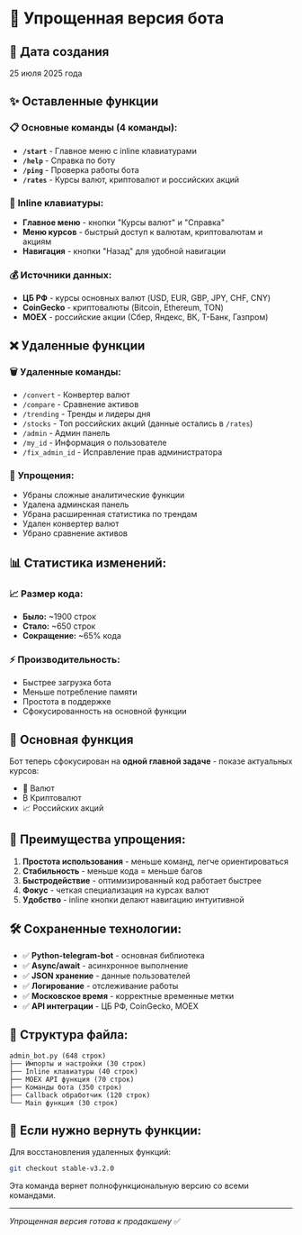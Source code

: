 # 🎯 Упрощенная версия бота

## 📅 Дата создания
25 июля 2025 года

## ✨ Оставленные функции

### 📋 **Основные команды (4 команды):**
- **`/start`** - Главное меню с inline клавиатурами  
- **`/help`** - Справка по боту
- **`/ping`** - Проверка работы бота
- **`/rates`** - Курсы валют, криптовалют и российских акций

### 📱 **Inline клавиатуры:**
- **Главное меню** - кнопки "Курсы валют" и "Справка"
- **Меню курсов** - быстрый доступ к валютам, криптовалютам и акциям
- **Навигация** - кнопки "Назад" для удобной навигации

### 💰 **Источники данных:**
- **ЦБ РФ** - курсы основных валют (USD, EUR, GBP, JPY, CHF, CNY)
- **CoinGecko** - криптовалюты (Bitcoin, Ethereum, TON) 
- **MOEX** - российские акции (Сбер, Яндекс, ВК, Т-Банк, Газпром)

## ❌ Удаленные функции

### 🗑️ **Удаленные команды:**
- `/convert` - Конвертер валют
- `/compare` - Сравнение активов  
- `/trending` - Тренды и лидеры дня
- `/stocks` - Топ российских акций (данные остались в `/rates`)
- `/admin` - Админ панель
- `/my_id` - Информация о пользователе
- `/fix_admin_id` - Исправление прав администратора

### 🔧 **Упрощения:**
- Убраны сложные аналитические функции
- Удалена админская панель
- Убрана расширенная статистика по трендам
- Удален конвертер валют
- Убрано сравнение активов

## 📊 **Статистика изменений:**

### 📈 **Размер кода:**
- **Было:** ~1900 строк
- **Стало:** ~650 строк  
- **Сокращение:** ~65% кода

### ⚡ **Производительность:**
- Быстрее загрузка бота
- Меньше потребление памяти
- Простота в поддержке
- Сфокусированность на основной функции

## 🎯 **Основная функция**

Бот теперь сфокусирован на **одной главной задаче** - показе актуальных курсов:
- 💱 Валют
- ₿ Криптовалют  
- 📈 Российских акций

## 🚀 **Преимущества упрощения:**

1. **Простота использования** - меньше команд, легче ориентироваться
2. **Стабильность** - меньше кода = меньше багов
3. **Быстродействие** - оптимизированный код работает быстрее
4. **Фокус** - четкая специализация на курсах валют
5. **Удобство** - inline кнопки делают навигацию интуитивной

## 🛠️ **Сохраненные технологии:**

- ✅ **Python-telegram-bot** - основная библиотека
- ✅ **Async/await** - асинхронное выполнение
- ✅ **JSON хранение** - данные пользователей
- ✅ **Логирование** - отслеживание работы
- ✅ **Московское время** - корректные временные метки
- ✅ **API интеграции** - ЦБ РФ, CoinGecko, MOEX

## 📝 **Структура файла:**

```
admin_bot.py (648 строк)
├── Импорты и настройки (30 строк)
├── Inline клавиатуры (40 строк)  
├── MOEX API функция (70 строк)
├── Команды бота (350 строк)
├── Callback обработчик (120 строк)
└── Main функция (30 строк)
```

## 🔄 **Если нужно вернуть функции:**

Для восстановления удаленных функций:
```bash
git checkout stable-v3.2.0
```

Эта команда вернет полнофункциональную версию со всеми командами.

---
*Упрощенная версия готова к продакшену* ✅ 